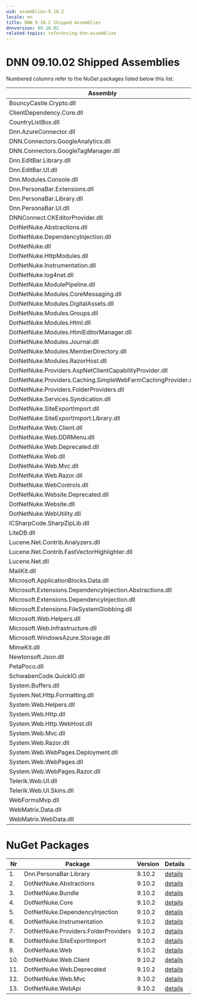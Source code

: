```yaml
---
uid: assemblies-9.10.2
locale: en
title: DNN 9.10.2 Shipped Assemblies
dnnversion: 09.10.02
related-topics: referencing-dnn-assemblies
---
```


# DNN 09.10.02 Shipped Assemblies

Numbered columns refer to the NuGet packages listed below this list.

|**Assembly**|**Version**|#1|#2|#3|#4|#5|#6|#7|#8|#9|#10|#11|#12|#13|
|---|---|---|---|---|---|---|---|---|---|---|---|---|---|---|
|BouncyCastle.Crypto.dll|1.8.10.1| | | | | | | | | | | | | |
|ClientDependency.Core.dll|1.9.10| | | | | | | | | | | | | |
|CountryListBox.dll|9.10.2.0| | | | | | | | | | | | | |
|Dnn.AzureConnector.dll|9.10.2.0| | | | | | | | | | | | | |
|DNN.Connectors.GoogleAnalytics.dll|0.0.0.0| | | | | | | | | | | | | |
|DNN.Connectors.GoogleTagManager.dll|0.0.0.0| | | | | | | | | | | | | |
|Dnn.EditBar.Library.dll|9.10.2.0| | | | | | | | | | | | | |
|Dnn.EditBar.UI.dll|9.10.2.0| | | | | | | | | | | | | |
|Dnn.Modules.Console.dll|9.10.2.0| | | | | | | | | | | | | |
|Dnn.PersonaBar.Extensions.dll|9.10.2.0| | | | | | | | | | | | | |
|Dnn.PersonaBar.Library.dll|9.10.2.0|1| | | | | | | | | | | | |
|Dnn.PersonaBar.UI.dll|9.10.2.0| | | | | | | | | | | | | |
|DNNConnect.CKEditorProvider.dll|0.0.0.0| | | | | | | | | | | | | |
|DotNetNuke.Abstractions.dll|9.10.2.0| |2| | | | | | | | | | | |
|DotNetNuke.DependencyInjection.dll|9.10.2.0|1| |3|4|5| |7|8|9|10|11|12|13|
|DotNetNuke.dll|9.10.2.0|1| |3|4| | |7|8|9|10|11|12|13|
|DotNetNuke.HttpModules.dll|9.10.2.0| | |3| | | | | | | | | | |
|DotNetNuke.Instrumentation.dll|9.10.2.0|1| |3|4|5|6|7|8|9|10|11|12|13|
|DotNetNuke.log4net.dll|3.0.1.0|1| |3|4|5|6|7|8|9|10|11|12|13|
|DotNetNuke.ModulePipeline.dll|9.10.2.0| | | | | | | | | | | | | |
|DotNetNuke.Modules.CoreMessaging.dll|9.10.2.0| | | | | | | | | | | | | |
|DotNetNuke.Modules.DigitalAssets.dll|9.10.2.0| | |3| | | | | | | | | | |
|DotNetNuke.Modules.Groups.dll|9.10.2.0| | | | | | | | | | | | | |
|DotNetNuke.Modules.Html.dll|9.10.2.0| | | | | | | | | | | | | |
|DotNetNuke.Modules.HtmlEditorManager.dll|9.10.2.0| | | | | | | | | | | | | |
|DotNetNuke.Modules.Journal.dll|9.10.2.0| | | | | | | | | | | | | |
|DotNetNuke.Modules.MemberDirectory.dll|9.10.2.0| | | | | | | | | | | | | |
|DotNetNuke.Modules.RazorHost.dll|9.10.2.0| | | | | | | | | | | | | |
|DotNetNuke.Providers.AspNetClientCapabilityProvider.dll|9.10.2.0| | | | | | | | | | | | | |
|DotNetNuke.Providers.Caching.SimpleWebFarmCachingProvider.dll|9.10.2.0| | | | | | | | | | | | | |
|DotNetNuke.Providers.FolderProviders.dll|9.10.2.0| | |3| | | |7| | | | | | |
|DotNetNuke.Services.Syndication.dll|9.10.2.0| | | | | | | | | | | | | |
|DotNetNuke.SiteExportImport.dll|9.10.2.0| | |3| | | | |8| | | | | |
|DotNetNuke.SiteExportImport.Library.dll|9.10.2.0| | |3| | | | |8| | | | | |
|DotNetNuke.Web.Client.dll|9.10.2.0| | |3| | | | | | |10| |12| |
|DotNetNuke.Web.DDRMenu.dll|9.10.2.0| | | | | | | | | | | | | |
|DotNetNuke.Web.Deprecated.dll|9.10.2.0| | |3| | | | | | | |11| | |
|DotNetNuke.Web.dll|9.10.2.0|1| |3| | | | |8|9| |11|12|13|
|DotNetNuke.Web.Mvc.dll|9.10.2.0| | |3| | | | | | | | |12| |
|DotNetNuke.Web.Razor.dll|9.10.2.0| | | | | | | | | | | | | |
|DotNetNuke.WebControls.dll|2.4.0.598| | |3| | | | | | | | | | |
|DotNetNuke.Website.Deprecated.dll|9.10.2.0| | | | | | | | | | | | | |
|DotNetNuke.Website.dll|9.10.2.0| | | | | | | | | | | | | |
|DotNetNuke.WebUtility.dll|4.2.1.783|1| |3| | | | |8|9| |11|12|13|
|ICSharpCode.SharpZipLib.dll|0.86.0.518| | | | | | | | | | | | | |
|LiteDB.dll|3.1.0.0| | | | | | | | | | | | | |
|Lucene.Net.Contrib.Analyzers.dll|3.0.3| | | | | | | | | | | | | |
|Lucene.Net.Contrib.FastVectorHighlighter.dll|3.0.3| | | | | | | | | | | | | |
|Lucene.Net.dll|3.0.3.0| | | | | | | | | | | | | |
|MailKit.dll|2.15.0.0| | | | | | | | | | | | | |
|Microsoft.ApplicationBlocks.Data.dll|2.0.0.0|1| |3|4| | |7|8|9|10|11|12|13|
|Microsoft.Extensions.DependencyInjection.Abstractions.dll|2.1.1.18157| | | | | | | | | | | | | |
|Microsoft.Extensions.DependencyInjection.dll|2.1.1.18157|1| |3|4|5| |7|8|9|10|11|12|13|
|Microsoft.Extensions.FileSystemGlobbing.dll|5.0.20.51904| | | | | | | | | | | | | |
|Microsoft.Web.Helpers.dll|3.0.61128.0| | | | | | | | | | | | | |
|Microsoft.Web.Infrastructure.dll|1.0.20105.407| | |3| | | | | | | | |12| |
|Microsoft.WindowsAzure.Storage.dll|8.3.0.0| | | | | | | | | | | | | |
|MimeKit.dll|2.15.1.0| | | | | | | | | | | | | |
|Newtonsoft.Json.dll|10.0.3.21018| | |3| | | | | | | | |12|13|
|PetaPoco.dll|6.0.480.0| | | | | | | | | | | | | |
|SchwabenCode.QuickIO.dll|2.6.2.0| | | | | | | | | | | | | |
|System.Buffers.dll|4.6.28619.01| | | | | | | | | | | | | |
|System.Net.Http.Formatting.dll|5.2.61128.0|1| |3| | | | |8|9| |11|12|13|
|System.Web.Helpers.dll|3.0.61128.0| | | | | | | | | | | | | |
|System.Web.Http.dll|5.2.61128.0|1| |3| | | | |8|9| |11|12|13|
|System.Web.Http.WebHost.dll|5.2.61128.0| | | | | | | | | | | | | |
|System.Web.Mvc.dll|5.2.61128.0| | | | | | | | | | | | | |
|System.Web.Razor.dll|3.0.61128.0| | | | | | | | | | | | | |
|System.Web.WebPages.Deployment.dll|3.0.61128.0| | | | | | | | | | | | | |
|System.Web.WebPages.dll|3.0.61128.0| | | | | | | | | | | | | |
|System.Web.WebPages.Razor.dll|3.0.61128.0| | | | | | | | | | | | | |
|Telerik.Web.UI.dll|2013.2.717.40| | |3| | | | | | | |11| | |
|Telerik.Web.UI.Skins.dll|2013.2.717.40| | | | | | | | | | | | | |
|WebFormsMvp.dll|1.4.1.0| | | | | | | | | | | | | |
|WebMatrix.Data.dll|3.0.61128.0| | | | | | | | | | | | | |
|WebMatrix.WebData.dll|3.0.61128.0| | | | | | | | | | | | | |

# NuGet Packages

|**Nr**|**Package**|**Version**|Details|NuGet|
|---|---|---|---|---|
|1.|Dnn.PersonaBar.Library|9.10.2|[details](xref:nuget-Dnn.PersonaBar.Library-9.10.2)|[NuGet](https://www.nuget.org/packages/Dnn.PersonaBar.Library/9.10.2)|
|2.|DotNetNuke.Abstractions|9.10.2|[details](xref:nuget-DotNetNuke.Abstractions-9.10.2)|[NuGet](https://www.nuget.org/packages/DotNetNuke.Abstractions/9.10.2)|
|3.|DotNetNuke.Bundle|9.10.2|[details](xref:nuget-DotNetNuke.Bundle-9.10.2)|[NuGet](https://www.nuget.org/packages/DotNetNuke.Bundle/9.10.2)|
|4.|DotNetNuke.Core|9.10.2|[details](xref:nuget-DotNetNuke.Core-9.10.2)|[NuGet](https://www.nuget.org/packages/DotNetNuke.Core/9.10.2)|
|5.|DotNetNuke.DependencyInjection|9.10.2|[details](xref:nuget-DotNetNuke.DependencyInjection-9.10.2)|[NuGet](https://www.nuget.org/packages/DotNetNuke.DependencyInjection/9.10.2)|
|6.|DotNetNuke.Instrumentation|9.10.2|[details](xref:nuget-DotNetNuke.Instrumentation-9.10.2)|[NuGet](https://www.nuget.org/packages/DotNetNuke.Instrumentation/9.10.2)|
|7.|DotNetNuke.Providers.FolderProviders|9.10.2|[details](xref:nuget-DotNetNuke.Providers.FolderProviders-9.10.2)|[NuGet](https://www.nuget.org/packages/DotNetNuke.Providers.FolderProviders/9.10.2)|
|8.|DotNetNuke.SiteExportImport|9.10.2|[details](xref:nuget-DotNetNuke.SiteExportImport-9.10.2)|[NuGet](https://www.nuget.org/packages/DotNetNuke.SiteExportImport/9.10.2)|
|9.|DotNetNuke.Web|9.10.2|[details](xref:nuget-DotNetNuke.Web-9.10.2)|[NuGet](https://www.nuget.org/packages/DotNetNuke.Web/9.10.2)|
|10.|DotNetNuke.Web.Client|9.10.2|[details](xref:nuget-DotNetNuke.Web.Client-9.10.2)|[NuGet](https://www.nuget.org/packages/DotNetNuke.Web.Client/9.10.2)|
|11.|DotNetNuke.Web.Deprecated|9.10.2|[details](xref:nuget-DotNetNuke.Web.Deprecated-9.10.2)|[NuGet](https://www.nuget.org/packages/DotNetNuke.Web.Deprecated/9.10.2)|
|12.|DotNetNuke.Web.Mvc|9.10.2|[details](xref:nuget-DotNetNuke.Web.Mvc-9.10.2)|[NuGet](https://www.nuget.org/packages/DotNetNuke.Web.Mvc/9.10.2)|
|13.|DotNetNuke.WebApi|9.10.2|[details](xref:nuget-DotNetNuke.WebApi-9.10.2)|[NuGet](https://www.nuget.org/packages/DotNetNuke.WebApi/9.10.2)|


